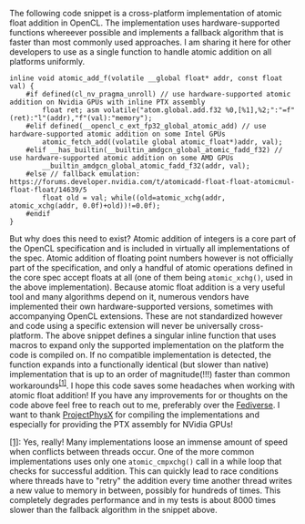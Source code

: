 The following code snippet is a cross-platform implementation of atomic float addition in OpenCL.
The implementation uses hardware-supported functions whereever possible and implements a fallback algorithm that is faster than most commonly used approaches.
I am sharing it here for other developers to use as a single function to handle atomic addition on all platforms uniformly.

<link href="../styles/prism.css" rel="stylesheet" />
<script src="../files/prism.js"></script> <!--syntax highlighting-->
<pre class="lang-opencl"><code>inline void atomic_add_f(volatile __global float* addr, const float val) {
	#if defined(cl_nv_pragma_unroll) // use hardware-supported atomic addition on Nvidia GPUs with inline PTX assembly
		float ret; asm volatile("atom.global.add.f32 %0,[%1],%2;":"=f"(ret):"l"(addr),"f"(val):"memory");
	#elif defined(__opencl_c_ext_fp32_global_atomic_add) // use hardware-supported atomic addition on some Intel GPUs
		atomic_fetch_add((volatile global atomic_float*)addr, val);
	#elif __has_builtin(__builtin_amdgcn_global_atomic_fadd_f32) // use hardware-supported atomic addition on some AMD GPUs
		__builtin_amdgcn_global_atomic_fadd_f32(addr, val);
	#else // fallback emulation: https://forums.developer.nvidia.com/t/atomicadd-float-float-atomicmul-float-float/14639/5
		float old = val; while((old=atomic_xchg(addr, atomic_xchg(addr, 0.0f)+old))!=0.0f);
	#endif
}</code></pre>

But why does this need to exist?
Atomic addition of integers is a core part of the OpenCL specification and is included in virtually all implementations of the spec.
Atomic addition of floating point numbers however is not officially part of the specification, and only a handful of atomic operations defined in the core spec accept floats at all (one of them being `atomic_xchg()`, used in the above implementation).
Because atomic float addition is a very useful tool and many algorithms depend on it, numerous vendors have implemented their own hardware-supported versions, sometimes with accompanying OpenCL extensions.
These are not standardized however and code using a specific extension will never be universally cross-platform. The above snippet defines a singular inline function that uses macros to expand only the supported implementation on the platform the code is compiled on.
If no compatible implementation is detected, the function expands into a functionally identical (but slower than native) implementation that is up to an order of magnitude(!!!) faster than common workarounds<sup><a id="1t" href="#1b">[1]</a></sup>.
I hope this code saves some headaches when working with atomic float addition! If you have any improvements for or thoughts on the code above feel free to reach out to me, preferably over the [Fediverse](https://mastodon.social/@pipinspace). I want to thank [ProjectPhysX](https://github.com/ProjectPhysX) for compiling the implementations and especially for providing the PTX assembly for NVidia GPUs!

<a id="1b" href="#1t">[1]</a>: Yes, really! Many implementations loose an immense amount of speed when conflicts between threads occur. One of the more common implementations uses only one `atomic_cmpxchg()` call in a while loop that checks for successful addition. This can quickly lead to race conditions where threads have to "retry" the addition every time another thread writes a new value to memory in between, possibly for hundreds of times. This completely degrades performance and in my tests is about 8000 times slower than the  fallback algorithm in the snippet above.
